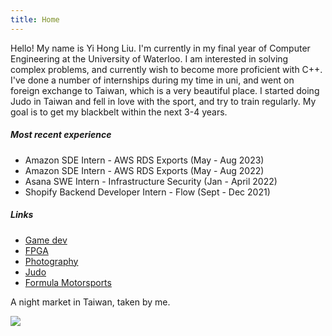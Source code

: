 ```yaml
---
title: Home
---
```


Hello! My name is Yi Hong Liu. I'm currently in my final year of Computer Engineering at the University of Waterloo.
I am interested in solving complex problems, and currently wish to become more proficient with C++.
I've done a number of internships during my time in uni, and went on foreign exchange to Taiwan, which is a very beautiful place.
I started doing Judo in Taiwan and fell in love with the sport, and try to train regularly. My goal is to get my blackbelt within
the next 3-4 years.

##### Most recent experience
- Amazon SDE Intern - AWS RDS Exports (May - Aug 2023)
- Amazon SDE Intern - AWS RDS Exports (May - Aug 2022)
- Asana SWE Intern - Infrastructure Security (Jan - April 2022)
- Shopify Backend Developer Intern - Flow (Sept - Dec 2021)

##### Links
- [Game dev](game-dev.md)
- [FPGA](fpga.md)
- [Photography](photography.md)
- [Judo](judo.md)
- [Formula Motorsports](uwfm.md)

A night market in Taiwan, taken by me.

<img src="./photos/night-market.jpg" style="margin-left: auto; margin-right: auto; display: block;"/>
<!-- ![night market](./photos/night-market.jpg) -->